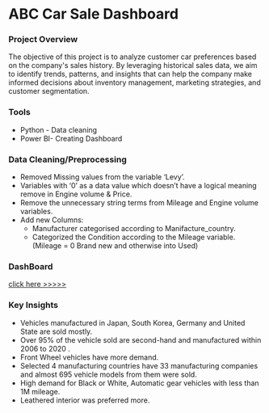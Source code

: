 # ABC Car Sale Dashboard


### Project Overview
The objective of this project is to analyze customer car preferences based on the company's sales history. By leveraging historical sales data, we aim to identify trends, patterns, and insights that can help the company make informed decisions about inventory management, marketing strategies, and customer segmentation.


### Tools
  - Python - Data cleaning
  - Power BI- Creating Dashboard


### Data Cleaning/Preprocessing
  - Removed Missing values from the variable ‘Levy’.
  - Variables with ‘0’ as a data value which doesn’t have a logical meaning remove in Engine volume & Price.
  - Remove the unnecessary string terms from Mileage and Engine volume variables.
  - Add new Columns:
      - Manufacturer categorised according to Manifacture_country.
      - Categorized the Condition according to the Mileage variable.(Mileage = 0 Brand new and otherwise into Used)



### DashBoard 
  [click here >>>>>](https://github.com/DanukaDilshann/Power-BI-Dashboard/blob/main/Dashboard/Dashboard.md)

### Key Insights
  - Vehicles manufactured in Japan, South Korea, Germany and United State are sold mostly.
  - Over 95% of the vehicle sold are second-hand and manufactured within 2006 to 2020 .
  - Front Wheel vehicles have more demand.
  - Selected 4 manufacturing countries have 33 manufacturing companies and almost 695 vehicle models from them were sold.
  - High demand for Black or White, Automatic gear vehicles with less than 1M mileage.
  - Leathered interior was preferred more.
